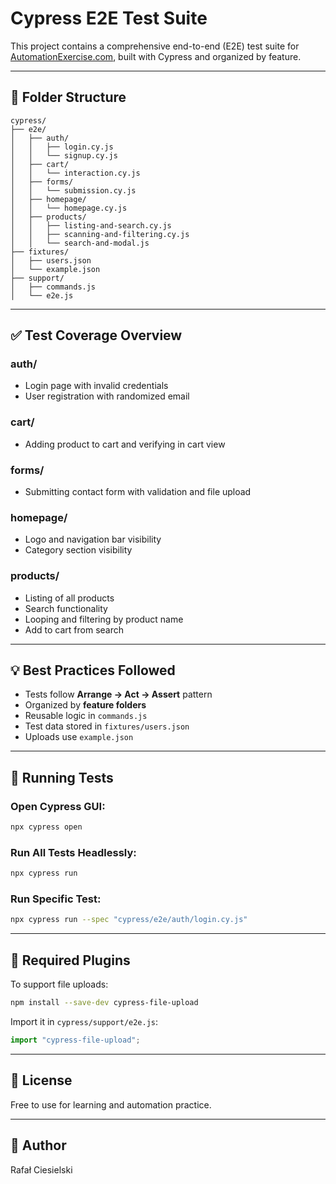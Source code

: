 # Cypress E2E Test Suite

This project contains a comprehensive end-to-end (E2E) test suite for [AutomationExercise.com](https://automationexercise.com), built with Cypress and organized by feature.

---

## 📁 Folder Structure

```
cypress/
├── e2e/
│   ├── auth/
│   │   ├── login.cy.js
│   │   └── signup.cy.js
│   ├── cart/
│   │   └── interaction.cy.js
│   ├── forms/
│   │   └── submission.cy.js
│   ├── homepage/
│   │   └── homepage.cy.js
│   ├── products/
│   │   ├── listing-and-search.cy.js
│   │   ├── scanning-and-filtering.cy.js
│   │   └── search-and-modal.js
├── fixtures/
│   ├── users.json
│   └── example.json
├── support/
│   ├── commands.js
│   └── e2e.js
```

---

## ✅ Test Coverage Overview

### auth/

- Login page with invalid credentials
- User registration with randomized email

### cart/

- Adding product to cart and verifying in cart view

### forms/

- Submitting contact form with validation and file upload

### homepage/

- Logo and navigation bar visibility
- Category section visibility

### products/

- Listing of all products
- Search functionality
- Looping and filtering by product name
- Add to cart from search

---

## 💡 Best Practices Followed

- Tests follow **Arrange → Act → Assert** pattern
- Organized by **feature folders**
- Reusable logic in `commands.js`
- Test data stored in `fixtures/users.json`
- Uploads use `example.json`

---

## 🧪 Running Tests

### Open Cypress GUI:

```bash
npx cypress open
```

### Run All Tests Headlessly:

```bash
npx cypress run
```

### Run Specific Test:

```bash
npx cypress run --spec "cypress/e2e/auth/login.cy.js"
```

---

## 🧩 Required Plugins

To support file uploads:

```bash
npm install --save-dev cypress-file-upload
```

Import it in `cypress/support/e2e.js`:

```js
import "cypress-file-upload";
```

---

## 📄 License

Free to use for learning and automation practice.

---

## 👤 Author

Rafał Ciesielski
